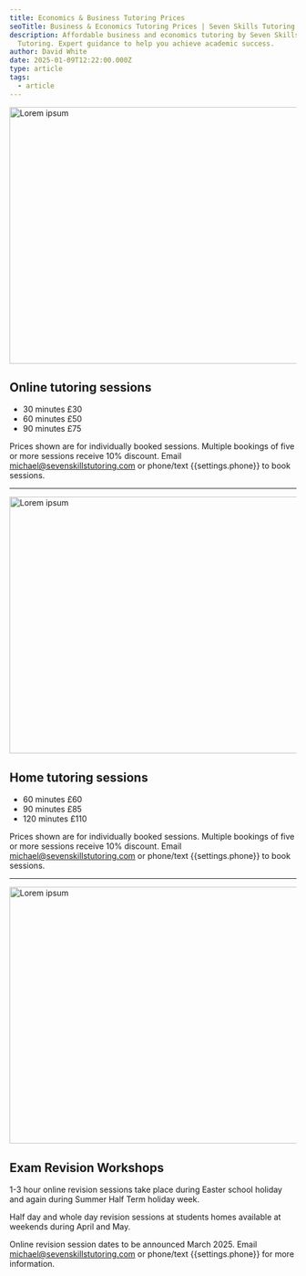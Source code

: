 ```yaml
---
title: Economics & Business Tutoring Prices
seoTitle: Business & Economics Tutoring Prices | Seven Skills Tutoring
description: Affordable business and economics tutoring by Seven Skills
  Tutoring. Expert guidance to help you achieve academic success.
author: David White
date: 2025-01-09T12:22:00.000Z
type: article
tags:
  - article
---
```

<img src="/_includes/static/img/pexels-asphotograpy-95916.webp" alt="Lorem ipsum" title="Lorem ipsum" class="Right" width="600px" height="450px" loading="lazy"/>

## Online tutoring sessions

* 30 minutes £30
* 60 minutes £50
* 90 minutes £75

Prices shown are for individually booked sessions. Multiple bookings of five or more sessions receive 10% discount. Email [michael@sevenskillstutoring.com](mailto:michael@sevenskillstutoring.com) or phone/text {{settings.phone}} to book sessions.

- - -

<img src="/_includes/static/img/pexels-asphotograpy-95916.webp" alt="Lorem ipsum" title="Lorem ipsum" class="Left" width="600px" height="450px" loading="lazy"/>

## Home tutoring sessions

* 60 minutes £60
* 90 minutes £85
* 120 minutes £110

Prices shown are for individually booked sessions. Multiple bookings of five or more sessions receive 10% discount. Email [michael@sevenskillstutoring.com](mailto:michael@sevenskillstutoring.com) or phone/text {{settings.phone}} to book sessions.

- - -

<img src="/_includes/static/img/pexels-asphotograpy-95916.webp" alt="Lorem ipsum" title="Lorem ipsum" class="Right" width="600px" height="450px" loading="lazy"/>

## Exam Revision Workshops

1-3 hour online revision sessions take place during Easter school holiday and again during Summer Half Term holiday week.

Half day and whole day revision sessions at students homes available at weekends during April and May.

Online revision session dates to be announced March 2025. Email [michael@sevenskillstutoring.com](mailto:michael@sevenskillstutoring.com) or phone/text {{settings.phone}} for more information.
